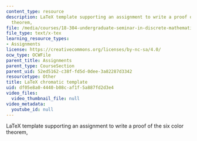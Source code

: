 ```yaml
---
content_type: resource
description: LaTeX template supporting an assignment to write a proof of the six color
  theorem,
file: /media/courses/18-304-undergraduate-seminar-in-discrete-mathematics-spring-2015/df05e8a04440b08caf1f5a887fd2d3e4_chromatic.tex
file_type: text/x-tex
learning_resource_types:
- Assignments
license: https://creativecommons.org/licenses/by-nc-sa/4.0/
ocw_type: OCWFile
parent_title: Assignments
parent_type: CourseSection
parent_uid: 52ed5162-c38f-fd5d-0dee-3a82287d3342
resourcetype: Other
title: LaTeX chromatic template
uid: df05e8a0-4440-b08c-af1f-5a887fd2d3e4
video_files:
  video_thumbnail_file: null
video_metadata:
  youtube_id: null
---
```

LaTeX template supporting an assignment to write a proof of the six color theorem,